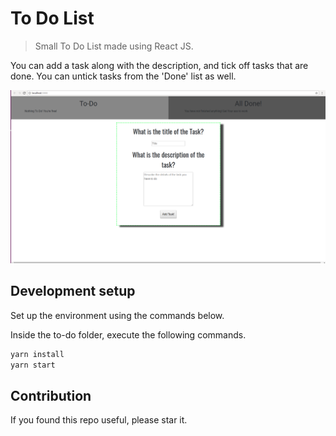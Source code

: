 # To Do List
> Small To Do List made using React JS.


You can add a task along with the description, and tick off tasks that are done. You can untick tasks from the 'Done' list as well.

![](header.png)

## Development setup

Set up the environment using the commands below.

Inside the to-do folder, execute the following commands.
```sh
yarn install
yarn start
```


## Contribution

If you found this repo useful, please star it.

